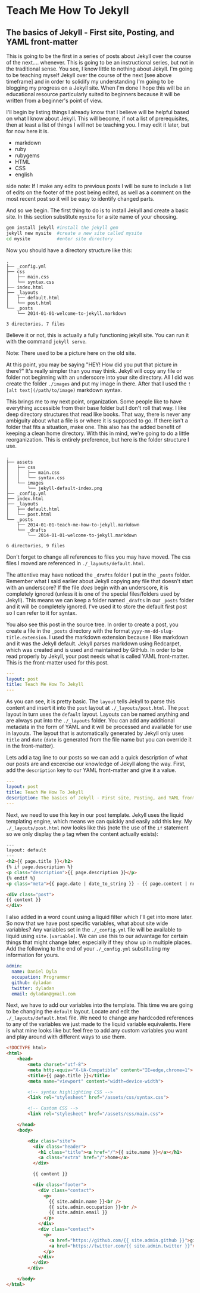 # Teach Me How To Jekyll

## The basics of Jekyll - First site, Posting, and YAML front-matter

This is going to be the first in a series of posts about Jekyll over the course of the next.... whenever.
This is going to be an instructional series, but not in the traditional sense. You see, I know little to
nothing about Jekyll. I'm going to be teaching myself Jekyll over the course of the next \[see above timeframe\]
and in order to solidify my understanding I'm going to be blogging my progress on a Jekyll site. When I'm done
I hope this will be an educational resource particularly suited to beginners because it will be written from
a beginner's point of view.

I'll begin by listing things I already know that I believe will be helpful based on what I know about Jekyll.
This will become, if not a list of prerequisites, then at least a list of things I will not be teaching you.
I may edit it later, but for now here it is.

- markdown
- ruby
- rubygems
- HTML
- CSS
- english

side note: If I make any edits to previous posts I will be sure to include a list of edits on the footer of the
post being edited, as well as a comment on the most recent post so it will be easy to identify changed parts.

And so we begin. The first thing to do is to install Jekyll and create a basic site. In this section
substitute `mysite` for a site name of your choosing.

```bash
gem install jekyll #install the jekyll gem
jekyll new mysite  #create a new site called mysite
cd mysite          #enter site directory
```

Now you should have a directory structure like this:

```
.
├── _config.yml
├── css
│   ├── main.css
│   └── syntax.css
├── index.html
├── _layouts
│   ├── default.html
│   └── post.html
└── _posts
    └── 2014-01-01-welcome-to-jekyll.markdown

3 directories, 7 files
```

Believe it or not, this is actually a fully functioning jekyll site. You can run it with the command `jekyll serve`.

Note: There used to be a picture here on the old site.

At this point, you may be saying "HEY! How did you put that picture in there?" It's really simpler than you may think.
Jekyll will copy any file or folder not beginning with an underscore into your site directory. All I did was create
the folder `./images` and put my image in there. After that I used the `![alt text](/path/to/image)` markdown syntax.

This brings me to my next point, organization. Some people like to have everything accessible from their base folder
but I don't roll that way. I like deep directory structures that read like books. That way, there is never any
ambiguity about what a file is or where it is supposed to go. If there isn't a folder that fits a situation, make one.
This also has the added benefit of keeping a clean home directory. With this in mind, we're going to do a little
reorganization. This is entirely preference, but here is the folder structure I use.

```
.
├── assets
│   ├── css
│   │   ├── main.css
│   │   └── syntax.css
│   └── images
│       └── jekyll-default-index.png
├── _config.yml
├── index.html
├── _layouts
│   ├── default.html
│   └── post.html
└── _posts
    ├── 2014-01-01-teach-me-how-to-jekyll.markdown
    └── _drafts
        └── 2014-01-01-welcome-to-jekyll.markdown

6 directories, 9 files
```

Don't forget to change all references to files you may have moved. The css files I moved are referenced in
`./_layouts/default.html`.

The attentive may have noticed the `_drafts` folder I put in the `_posts` folder. Remember what I said earlier about
Jekyll copying any file that doesn't start with an underscore? If the file *does* begin with an underscore,
it is completely ignored (unless it is one of the special files/folders used by Jekyll). This means we can keep
a folder named `_drafts` in our `_posts` folder and it will be completely ignored. I've used it to store the default
first post so I can refer to it for syntax.

You also see this post in the source tree. In order to create a post, you create a file in the `_posts` directory
with the format `yyyy-mm-dd-slug-title.extension`.  I used the markdown extension because I like markdown and it was
the Jekyll default. Jekyll parses markdown using Redcarpet, which was created and is used and maintained by GitHub.
In order to be read properly by Jekyll, your post needs what is called YAML front-matter. This is the front-matter
used for this post.

```yaml
---
layout: post
title: Teach Me How To Jekyll
---
```

As you can see, it is pretty basic. The `layout` tells Jekyll to parse this content and insert it into the
`post` layout at `./_layouts/post.html`. The `post` layout in turn uses the `default` layout. Layouts can be
named anything and are always put into the `./_layouts` folder. You can add any additional metadata in the form
of YAML and it will be processed and available for use in layouts. The layout that is automatically generated
by Jekyll only uses `title` and `date` (`date` is generated from the file name but you can override it in the
front-matter).

Lets add a tag line to our posts so we can add a quick description of what our posts are and excercise our knowledge
of Jekyll along the way. First, add the `description` key to our YAML front-matter and give it a value.

```yaml
---
layout: post
title: Teach Me How To Jekyll
description: The basics of Jekyll - First site, Posting, and YAML front-matter
---
```

Next, we need to use this key in our post template. Jekyll uses the liquid templating engine, which means we
can quickly and easily add this key. My `./_layouts/post.html` now looks like this (note the use of the `if`
statement so we only display the `p` tag when the content actually exists):

```html
---
layout: default
---
<h2>{{ page.title }}</h2>
{% if page.description %}
<p class="description">{{ page.description }}</p>
{% endif %}
<p class="meta">{{ page.date | date_to_string }} - {{ page.content | number_of_words }} words</p>

<div class="post">
{{ content }}
</div>
```

I also added in a word count using a liquid filter which I'll get into more later. So now that we have post specific
variables, what about site wide variables? Any variables set in the `./_config.yml` file will be available to liquid
using `site.[variable]`. We can use this to our advantage for certain things that might change later, especially if
they show up in multiple places. Add the following to the end of your `./_config.yml` substituting my information for yours.

```yaml
admin:
  name: Daniel Dyla
  occupation: Programmer
  github: dyladan
  twitter: dyladan
  email: dyladan@gmail.com
```

Next, we have to add our variables into the template. This time we are going to be changing the `default` layout. Locate
and edit the `./_layouts/default.html` file. We need to change any hardcoded references to any of the variables we just
made to the liquid variable equivalents. Here is what mine looks like but feel free to add any custom variables you want
and play around with different ways to use them.

```html
<!DOCTYPE html>
<html>
    <head>
        <meta charset="utf-8">
        <meta http-equiv="X-UA-Compatible" content="IE=edge,chrome=1">
        <title>{{ page.title }}</title>
        <meta name="viewport" content="width=device-width">

        <!-- syntax highlighting CSS -->
        <link rel="stylesheet" href="/assets/css/syntax.css">

        <!-- Custom CSS -->
        <link rel="stylesheet" href="/assets/css/main.css">

    </head>
    <body>

        <div class="site">
          <div class="header">
            <h1 class="title"><a href="/">{{ site.name }}</a></h1>
            <a class="extra" href="/">home</a>
          </div>

          {{ content }}

          <div class="footer">
            <div class="contact">
              <p>
                {{ site.admin.name }}<br />
                {{ site.admin.occupation }}<br />
                {{ site.admin.email }}
              </p>
            </div>
            <div class="contact">
              <p>
                <a href="https://github.com/{{ site.admin.github }}">github.com/{{ site.admin.github }}</a><br />
                <a href="https://twitter.com/{{ site.admin.twitter }}">twitter.com/{{ site.admin.twitter }}</a><br />
              </p>
            </div>
          </div>
        </div>

    </body>
</html>
```
